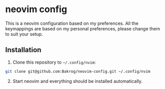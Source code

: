 # neovim config


This is a neovim configuration based on my preferences. All the keymappings
are based on my personal preferences, please change them to suit your setup.


## Installation

1. Clone this repository to `~/.config/nvim`:

```sh
git clone git@github.com:Bakrog/neovim-config.git ~/.config/nvim
```

2. Start neovim and everything should be installed automatically.

